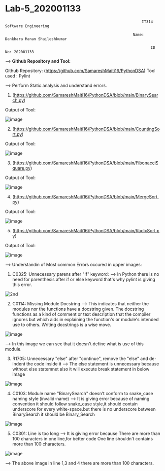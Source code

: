 # Lab-5_202001133

                                                                  IT314 Software Engineering     
                                                          
                                                              Name: Dankhara Manan Shaileshkumar
                                                              
                                                                      ID No: 202001133
         
         
--> **Github Repository and Tool:**

   Github Repository:  (https://github.com/SamareshMaiti16/PythonDSA)
   Tool used : Pylint
   
--> Perform Static analysis and understand errors.

  1. (https://github.com/SamareshMaiti16/PythonDSA/blob/main/BinarySearch.py)


Output of Tool:

![image](https://user-images.githubusercontent.com/75557009/225565638-a30f4db2-2091-490c-8f8f-2f2ab3aa16c6.png)

 2. (https://github.com/SamareshMaiti16/PythonDSA/blob/main/CountingSort.py)

Output of Tool:

![image](https://user-images.githubusercontent.com/75557009/225566276-51f9855e-8b61-4b26-9ebd-143aec86532c.png)


 3. (https://github.com/SamareshMaiti16/PythonDSA/blob/main/FibonacciSquare.py)

Output of Tool:

![image](https://user-images.githubusercontent.com/75557009/225566697-25f56c3c-3f3a-4bc8-98d5-cf82626e7d8e.png)

 4. (https://github.com/SamareshMaiti16/PythonDSA/blob/main/MergeSort.py)

Output of Tool:

![image](https://user-images.githubusercontent.com/75557009/225567836-6246fae2-9dc4-4b1c-a503-dba41e37c035.png)

 5. (https://github.com/SamareshMaiti16/PythonDSA/blob/main/RadixSort.py)

Output of Tool:

![image](https://user-images.githubusercontent.com/75557009/225568322-b625d722-e1bb-4162-89b2-58ff29855f94.png)


--> Understandin of Most common Errors occured in upper images:

   1. C0325: Unnecessary parens after "if" keyword:
   --> In Python there is no need for parenthesis after if or else keyword that's why pylint is giving this error.
   
   ![2nd](https://user-images.githubusercontent.com/75557009/225576250-1151d6ae-4725-49fe-8b10-aa0c788aeec5.png)
    
   2. C0114: Missing Module Docstring
   --> This indicates that neither the modules nor the functions have a docstring given. The docstring functions as a kind of comment or text description that the
        compiler ignores but which aids in explaining the function's or module's intended use to others. Writing docstrings is a wise move.
        
   ![image](https://user-images.githubusercontent.com/75557009/225576788-35282d35-7a51-4d09-855a-d585ff358362.png)
   
   --> In this image we can see that it doesn't define what is use of this module.

    
   3. R1705: Unnecessary "else" after "continue", remove the "else" and de-indent the code inside it 
   --> The else statement is unnecessary because without else statemnet also it will execute break statement in below image
    
 ![image](https://user-images.githubusercontent.com/75557009/225574811-a7ae279e-72bd-4e73-89b7-530ab3f78bf5.png)
 
   4. C0103: Module name "BinarySearch" doesn't conform to snake_case naming style (invalid-name)
   --> It is giving error because of naming convention it should follow snake_case style,it should contain underscore for every white-space.but there is no underscore 
       between BinarySearch it should be Binary_Search
 
 ![image](https://user-images.githubusercontent.com/75557009/225576788-35282d35-7a51-4d09-855a-d585ff358362.png)
 
   5. C0301: Line is too long 
   --> It is giving error because There are more than 100 characters in one line,for better code One line shouldn't contains more than 100 characters.

![image](https://user-images.githubusercontent.com/75557009/225580181-54550b04-d5e5-46b4-b441-06e76f14d8fc.png)

   --> The above image in line 1,3 and 4 there are more than 100 characters.

       





